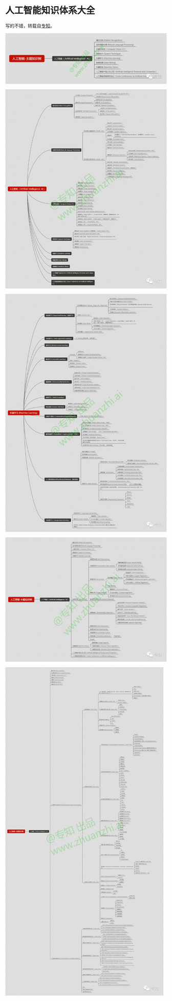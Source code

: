 # 人工智能知识体系大全

写的不错，转载自[专知](http://www.zhuanzhi.ai/document/234cd0963360e46b3237484afeb5fd78)。

![](https://raw.githubusercontent.com/Ein027/Blog-Img/master/img/bd89412ac4d977f208ca6f01fa481598.jpg)

![](https://raw.githubusercontent.com/Ein027/Blog-Img/master/img/ccfd296d14f9d69c387c6cf33508145a.jpg)

![](https://raw.githubusercontent.com/Ein027/Blog-Img/master/img/f27c1120da11636026aadeacdce1baab.jpg)

![](https://raw.githubusercontent.com/Ein027/Blog-Img/master/img/94048e0059427be79b2e62759f3672c7.jpg)

![](https://raw.githubusercontent.com/Ein027/Blog-Img/master/img/b0022ec019b0d3f37033d052c4914c4a.jpg)

